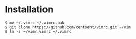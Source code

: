# Installation

```
$ mv ~/.vimrc ~/.vimrc.bak
$ git clone https://github.com/centsent/vimrc.git ~/vim
$ ln -s ~/vim/.vimrc ~/.vimrc
```
